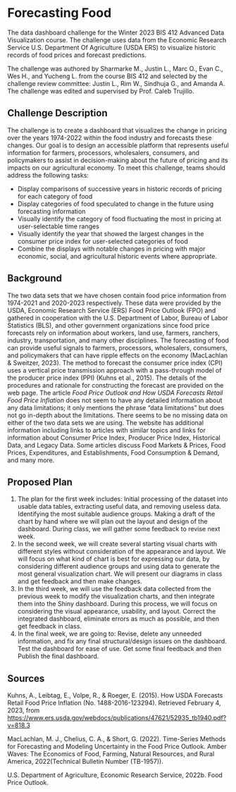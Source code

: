 # Forecasting Food

The data dashboard challenge for the Winter 2023 BIS 412 Advanced Data Visualization course. The challenge uses data from the Economic Research Service U.S. Department Of Agriculture (USDA ERS) to visualize historic records of food prices and forecast predictions.

The challenge was authored by Sharmarke M., Justin L., Marc O., Evan C., Wes H., and Yucheng L. from the course BIS 412 and selected by the challenge review committee: Justin L., Rim W., Sindhuja G., and Amanda A. The challenge was edited and supervised by Prof. Caleb Trujillo.

## Challenge Description

The challenge is to create a dashboard that visualizes the change in pricing over the years 1974-2022 within the food industry and forecasts these changes. Our goal is to design an accessible platform that represents useful information for farmers, processors, wholesalers, consumers, and policymakers to assist in decision-making about the future of pricing and its impacts on our agricultural economy. To meet this challenge, teams should address the following tasks:

*	Display comparisons of successive years in historic records of pricing for each category of food
* Display categories of food speculated to change in the future using forecasting information
*	Visually identify the category of food fluctuating the most in pricing at user-selectable time ranges
*	Visually identify the year that showed the largest changes in the consumer price index for user-selected categories of food
*	Combine the displays with notable changes in pricing with major economic, social, and agricultural historic events where appropriate.
 
## Background

The two data sets that we have chosen contain food price information from 1974-2021 and 2020-2023 respectively. These data were provided by the USDA, Economic Research Service (ERS) Food Price Outlook (FPO) and gathered in cooperation with the U.S. Department of Labor, Bureau of Labor Statistics (BLS), and other government organizations since food price forecasts rely on information about workers, land use, farmers, ranchers, industry, transportation, and many other disciplines. The forecasting of food can provide useful signals to farmers, processors, wholesalers, consumers, and policymakers that can have ripple effects on the economy (MacLachlan & Sweitzer, 2023). The method to forecast the consumer price index (CPI) uses a vertical price transmission approach with a pass-through model of the producer price index (PPI) (Kuhns et al., 2015). The details of the procedures and rationale for constructing the forecast are provided on the web page.
The article _Food Price Outlook and How USDA Forecasts Retail Food Price Inflation_ does not seem to have any detailed information about any data limitations; it only mentions the phrase “data limitations” but does not go in-depth about the limitations. There seems to be no missing data on either of the two data sets we are using. The website has additional information including links to articles with similar topics and links for information about Consumer Price Index, Producer Price Index, Historical Data, and Legacy Data. Some articles discuss Food Markets & Prices, Food Prices, Expenditures, and Establishments, Food Consumption & Demand, and many more. 

## Proposed Plan

1. The plan for the first week includes: Initial processing of the dataset into usable data tables, extracting useful data, and removing useless data. Identifying the most suitable audience groups. Making a draft of the chart by hand where we will plan out the layout and design of the dashboard. During class, we will gather some feedback to revise next week.
2. In the second week, we will create several starting visual charts with different styles without consideration of the appearance and layout. We will focus on what kind of chart is best for expressing our data, by considering different audience groups and using data to generate the most general visualization chart. We will present our diagrams in class and get feedback and then make changes.
3. In the third week, we will use the feedback data collected from the previous week to modify the visualization charts, and then integrate them into the Shiny dashboard. During this process, we will focus on considering the visual appearance, usability, and layout. Correct the integrated dashboard, eliminate errors as much as possible, and then get feedback in class.
4. In the final week, we are going to: Revise, delete any unneeded information, and fix any final structural/design issues on the dashboard. Test the dashboard for ease of use. Get some final feedback and then Publish the final dashboard.

## Sources

Kuhns, A., Leibtag, E., Volpe, R., & Roeger, E. (2015). How USDA Forecasts Retail Food Price Inflation (No. 1488-2016-123294). Retrieved February 4, 2023, from https://www.ers.usda.gov/webdocs/publications/47621/52935_tb1940.pdf?v=818.3

MacLachlan, M. J., Chelius, C. A., & Short, G. (2022). Time-Series Methods for Forecasting and Modeling Uncertainty in the Food Price Outlook. Amber Waves: The Economics of Food, Farming, Natural Resources, and Rural America, 2022(Technical Bulletin Number (TB-1957)).

U.S. Department of Agriculture, Economic Research Service, 2022b. Food Price Outlook.


